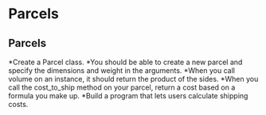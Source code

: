 # Parcels

## Parcels

*Create a Parcel class.
*You should be able to create a new parcel and specify the dimensions and weight in the arguments.
*When you call volume on an instance, it should return the product of the sides.
*When you call the cost_to_ship method on your parcel, return a cost based on a formula you make up.
*Build a program that lets users calculate shipping costs.
